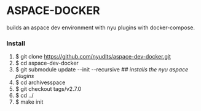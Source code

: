 # ASPACE-DOCKER
builds an aspace dev environment with nyu plugins with docker-compose.

### Install
1. $ git clone https://github.com/nyudlts/aspace-dev-docker.git
2. $ cd aspace-dev-docker
3. $ git submodule update --init --recursive    *##   installs the nyu aspace plugins*
4. $ cd archivesspace
5. $ git checkout tags/v2.7.0
6. $ cd ../
7. $ make init
